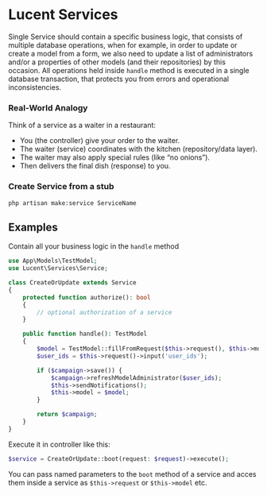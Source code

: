 # Lucent Services

Single Service should contain a specific business logic, that consists of multiple database operations, when for example, in order to update or create a model from a form, we also need to update a list of administrators and/or a properties of other models (and their repositories) by this occasion.
All operations held inside `handle` method is executed in a single database transaction, that protects you from errors and operational inconsistencies.

### Real-World Analogy

Think of a service as a waiter in a restaurant:

- You (the controller) give your order to the waiter.
- The waiter (service) coordinates with the kitchen (repository/data layer).
- The waiter may also apply special rules (like “no onions”).
- Then delivers the final dish (response) to you.

### Create Service from a stub

```
php artisan make:service ServiceName
```

## Examples

Contain all your business logic in the `handle` method

```php
use App\Models\TestModel;
use Lucent\Services\Service;

class CreateOrUpdate extends Service
{
    protected function authorize(): bool
    {
        // optional authorization of a service
    }

    public function handle(): TestModel
    {
        $model = TestModel::fillFromRequest($this->request(), $this->model->id ?? null);
        $user_ids = $this->request()->input('user_ids');

        if ($campaign->save()) {
            $campaign->refreshModelAdministrator($user_ids);
            $this->sendNotifications();
            $this->model = $model;
        }

        return $campaign;
    }
}

```

Execute it in controller like this:

```php
$service = CreateOrUpdate::boot(request: $request)->execute();

```

You can pass named parameters to the `boot` method of a service and acces them inside a service as `$this->request` or `$this->model` etc.
